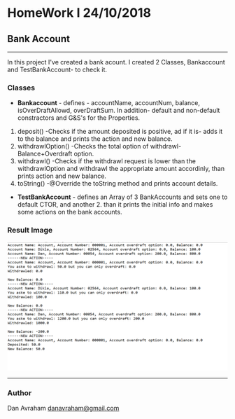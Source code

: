# HomeWork I 24/10/2018
## Bank Account
***

In this project I've created a bank acount. I created 2 Classes, Bankaccount and TestBankAccount- to check it.


### Classes

* **Bankaccount** - 
defines - accountName, accountNum, balance, isOverDraftAllowd, overDraftSum.
In addition- default and non-default constractors and G&S's for the Properties.
1. deposit() -Checks if the amount deposited is positive, ad if it is- adds it to the balance and prints the action and new balance.
2. withdrawlOption() -Checks the total option of withdrawl- Balance+Overdraft option.
3. withdrawl() -Checks if the withdrawl request is lower than the withdrawlOption and withdrawl the appropriate amount accordinly, than prints action and new balance.
4. toString() -@Override the toString method and prints account details.


* **TestBankAccount** - defines an Array of 3 BankAccounts and sets one to default CTOR, and another 2.
than it prints the initial info and makes some actions on the bank accounts.


### Result Image
![](result.png)

***
 ### Author
 Dan Avraham
danavraham@gmail.com

